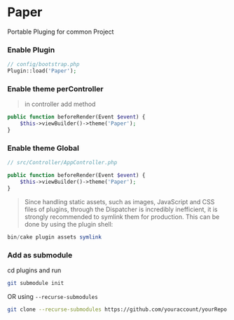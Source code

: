# Paper
Portable Pluging for common Project

### Enable Plugin

```php
// config/bootstrap.php
Plugin::load('Paper');
```

### Enable theme perController
> in controller add method
```php
public function beforeRender(Event $event) {
    $this->viewBuilder()->theme('Paper');
}
```

### Enable theme Global
```php
// src/Controller/AppController.php

public function beforeRender(Event $event) {
    $this->viewBuilder()->theme('Paper');
}
```

> Since handling static assets, such as images, JavaScript and CSS files of plugins,
through the Dispatcher is incredibly inefficient, it is strongly recommended to symlink them for production.
This can be done by using the plugin shell:
```php
bin/cake plugin assets symlink
```


### Add as submodule

cd plugins and run

```bash
git submodule init
```

OR using `--recurse-submodules`

```bash
git clone --recurse-submodules https://github.com/youraccount/yourRepo.git
```
